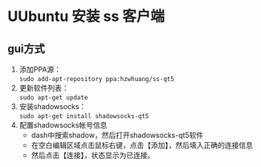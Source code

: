 # UUbuntu 安装 ss 客户端
## gui方式

1. 添加PPA源： \
`sudo add-apt-repository ppa:hzwhuang/ss-qt5`
2. 更新软件列表： \
`sudo apt-get update`
3. 安装shadowsocks： \
`sudo apt-get install shadowsocks-qt5`
4. 配置shadowsocks帐号信息
    - dash中搜索shadow，然后打开shadowsocks-qt5软件
    - 在空白编辑区域点击鼠标右键，点击【添加】，然后填入正确的连接信息
    - 然后点击【连接】，状态显示为已连接。